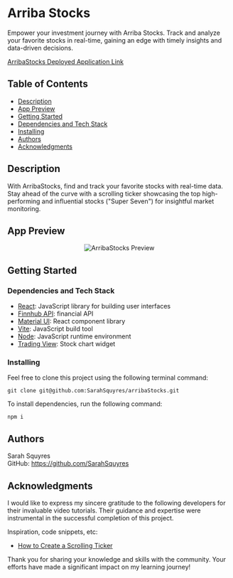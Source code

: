 # Arriba Stocks

Empower your investment journey with Arriba Stocks. Track and analyze your favorite stocks in real-time, gaining an edge with timely insights and data-driven decisions.

[ArribaStocks Deployed Application Link](https://arribastocks-c926d8455c48.herokuapp.com/)


## Table of Contents

* [Description](#description)
* [App Preview](#app-preview)
* [Getting Started](#getting-started)
* [Dependencies and Tech Stack](#dependencies-and-tech-stack)
* [Installing](#installing)
* [Authors](#Authors)
* [Acknowledgments](#acknowledgments)


## Description

With ArribaStocks, find and track your favorite stocks with real-time data. Stay ahead of the curve with a scrolling ticker showcasing the top high-performing and influential stocks ("Super Seven") for insightful market monitoring.


## App Preview
<div align="center">
  
![ArribaStocks Preview](https://github.com/user-attachments/assets/97ffdeff-db4a-4559-90d1-3da9d94354ee)  

</div>


## Getting Started

### Dependencies and Tech Stack

* [React](https://legacy.reactjs.org/): JavaScript library for building user interfaces
* [Finnhub API](https://finnhub.io/): financial API
* [Material UI](https://mui.com/material-ui/): React component library
* [Vite](https://vite.dev/): JavaScript build tool
* [Node](https://nodejs.org/en): JavaScript runtime environment
* [Trading View](https://www.tradingview.com/widget-docs/widgets/charts/advanced-chart/): Stock chart widget


### Installing

Feel free to clone this project using the following terminal command:

```
git clone git@github.com:SarahSquyres/arribaStocks.git
```

To install dependencies, run the following command:
```
npm i
```


## Authors

Sarah Squyres  
GitHub: https://github.com/SarahSquyres 


## Acknowledgments

I would like to express my sincere gratitude to the following developers for their invaluable video tutorials. Their guidance and expertise were instrumental in the successful completion of this project.

Inspiration, code snippets, etc:
* [How to Create a Scrolling Ticker](https://codepen.io/lewismcarey/pen/GJZVoG)

Thank you for sharing your knowledge and skills with the community. Your efforts have made a significant impact on my learning journey!
